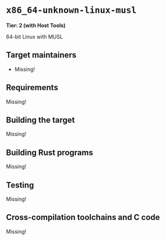 # `x86_64-unknown-linux-musl`

**Tier: 2 (with Host Tools)**

64-bit Linux with MUSL

## Target maintainers

- Missing!

## Requirements

Missing!

## Building the target

Missing!

## Building Rust programs

Missing!

## Testing

Missing!

## Cross-compilation toolchains and C code

Missing!
